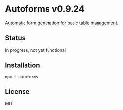 # Autoforms v0.9.24

Automatic form generation for basic table management.

## Status

In progress, not yet functional

## Installation

`npm i autoforms`

## License

MIT
